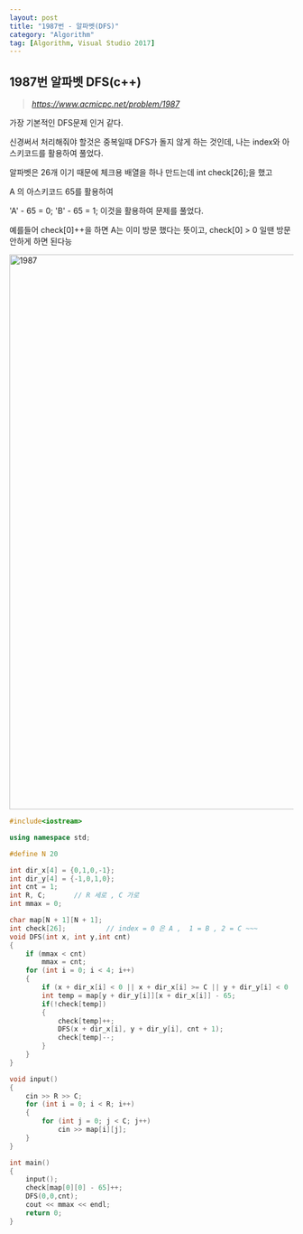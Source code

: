 ```yaml
---
layout: post
title: "1987번 - 알파벳(DFS)"
category: "Algorithm"
tag: [Algorithm, Visual Studio 2017]
---
```


## 1987번 알파벳 DFS(c++)

> *https://www.acmicpc.net/problem/1987*



가장 기본적인 DFS문제 인거 같다.

신경써서 처리해줘야 할것은 중복일때 DFS가 돌지 않게 하는 것인데,  나는 index와 아스키코드를 활용하여 풀었다.

알파벳은 26개 이기 때문에  체크용 배열을 하나 만드는데 int check[26];을 했고

A 의 아스키코드 65를 활용하여 

'A' - 65 = 0;   'B' - 65 = 1; 이것을 활용하여 문제를 풀었다.

예를들어 check[0]++을 하면 A는 이미 방문 했다는 뜻이고,  check[0] > 0 일땐 방문 안하게 하면 된다능





<img width="983" alt="1987" src="https://user-images.githubusercontent.com/19322354/33760530-40326e9c-dc49-11e7-9c83-e0598c16c1db.png">



```c++
#include<iostream>

using namespace std;

#define N 20

int dir_x[4] = {0,1,0,-1};
int dir_y[4] = {-1,0,1,0};
int cnt = 1;
int R, C;		// R 세로 , C 가로
int mmax = 0;

char map[N + 1][N + 1];
int check[26];			// index = 0 은 A ,  1 = B , 2 = C ~~~
void DFS(int x, int y,int cnt)
{
	if (mmax < cnt)
		mmax = cnt;
	for (int i = 0; i < 4; i++)
	{
		if (x + dir_x[i] < 0 || x + dir_x[i] >= C || y + dir_y[i] < 0 || y + dir_y[i] >= R) continue;
		int temp = map[y + dir_y[i]][x + dir_x[i]] - 65;
		if(!check[temp])
		{
			check[temp]++;
			DFS(x + dir_x[i], y + dir_y[i], cnt + 1);
			check[temp]--;
		}
	}
}

void input()
{
	cin >> R >> C;
	for (int i = 0; i < R; i++)
	{
		for (int j = 0; j < C; j++)
			cin >> map[i][j];
	}
}

int main()
{
	input();
	check[map[0][0] - 65]++;
	DFS(0,0,cnt);
	cout << mmax << endl;
	return 0;
}
```

